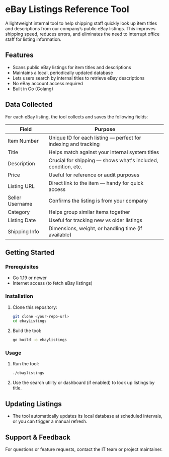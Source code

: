 # eBay Listings Reference Tool

A lightweight internal tool to help shipping staff quickly look up item titles and descriptions from our company’s public eBay listings. This improves shipping speed, reduces errors, and eliminates the need to interrupt office staff for listing information.

## Features
- Scans public eBay listings for item titles and descriptions
- Maintains a local, periodically updated database
- Lets users search by internal titles to retrieve eBay descriptions
- No eBay account access required
- Built in Go (Golang)

## Data Collected
For each eBay listing, the tool collects and saves the following fields:

| Field           | Purpose                                                      |
|-----------------|--------------------------------------------------------------|
| Item Number     | Unique ID for each listing — perfect for indexing and tracking|
| Title           | Helps match against your internal system titles              |
| Description     | Crucial for shipping — shows what's included, condition, etc.|
| Price           | Useful for reference or audit purposes                       |
| Listing URL     | Direct link to the item — handy for quick access             |
| Seller Username | Confirms the listing is from your company                    |
| Category        | Helps group similar items together                           |
| Listing Date    | Useful for tracking new vs older listings                    |
| Shipping Info   | Dimensions, weight, or handling time (if available)          |

## Getting Started

### Prerequisites
- Go 1.19 or newer
- Internet access (to fetch eBay listings)

### Installation
1. Clone this repository:
   ```sh
   git clone <your-repo-url>
   cd ebayListings
   ```
2. Build the tool:
   ```sh
   go build -o ebaylistings
   ```

### Usage
1. Run the tool:
   ```sh
   ./ebaylistings
   ```
2. Use the search utility or dashboard (if enabled) to look up listings by title.

## Updating Listings
- The tool automatically updates its local database at scheduled intervals, or you can trigger a manual refresh.

## Support & Feedback
For questions or feature requests, contact the IT team or project maintainer.
